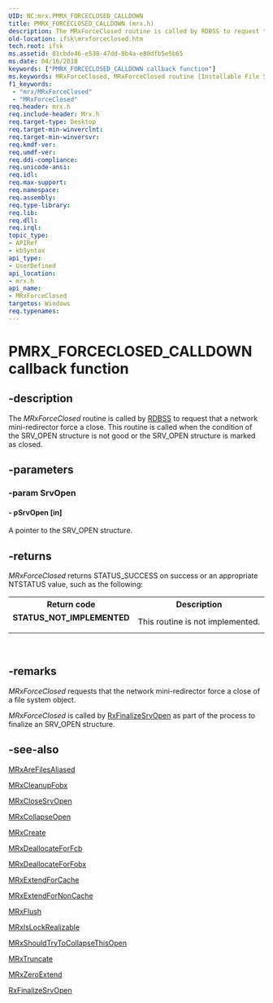 ```yaml
---
UID: NC:mrx.PMRX_FORCECLOSED_CALLDOWN
title: PMRX_FORCECLOSED_CALLDOWN (mrx.h)
description: The MRxForceClosed routine is called by RDBSS to request that a network mini-redirector force a close. This routine is called when the condition of the SRV_OPEN structure is not good or the SRV_OPEN structure is marked as closed.
old-location: ifsk\mrxforceclosed.htm
tech.root: ifsk
ms.assetid: 81cbde46-e538-47dd-8b4a-e80dfb5e5b65
ms.date: 04/16/2018
keywords: ["PMRX_FORCECLOSED_CALLDOWN callback function"]
ms.keywords: MRxForceClosed, MRxForceClosed routine [Installable File System Drivers], PMRX_FORCECLOSED_CALLDOWN, ifsk.mrxforceclosed, mrx/MRxForceClosed, mrxref_4ebb7c98-0f0f-402e-b6f7-53e75c5cac54.xml
f1_keywords:
 - "mrx/MRxForceClosed"
 - "MRxForceClosed"
req.header: mrx.h
req.include-header: Mrx.h
req.target-type: Desktop
req.target-min-winverclnt: 
req.target-min-winversvr: 
req.kmdf-ver: 
req.umdf-ver: 
req.ddi-compliance: 
req.unicode-ansi: 
req.idl: 
req.max-support: 
req.namespace: 
req.assembly: 
req.type-library: 
req.lib: 
req.dll: 
req.irql: 
topic_type:
- APIRef
- kbSyntax
api_type:
- UserDefined
api_location:
- mrx.h
api_name:
- MRxForceClosed
targetos: Windows
req.typenames: 
---
```


# PMRX_FORCECLOSED_CALLDOWN callback function


## -description


The<i> MRxForceClosed</i> routine is called by <a href="https://docs.microsoft.com/windows-hardware/drivers/ifs/the-rdbss-driver-and-library">RDBSS</a> to request that a network mini-redirector force a close. This routine is called when the condition of the SRV_OPEN structure is not good or the SRV_OPEN structure is marked as closed.


## -parameters




### -param SrvOpen








#### - pSrvOpen [in]

A pointer to the SRV_OPEN structure. 


## -returns



<i>MRxForceClosed</i> returns STATUS_SUCCESS on success or an appropriate NTSTATUS value, such as the following: 

<table>
<tr>
<th>Return code</th>
<th>Description</th>
</tr>
<tr>
<td width="40%">
<dl>
<dt><b>STATUS_NOT_IMPLEMENTED</b></dt>
</dl>
</td>
<td width="60%">
This routine is not implemented. 

</td>
</tr>
</table>
 




## -remarks



<i>MRxForceClosed</i> requests that the network mini-redirector force a close of a file system object.

<i>MRxForceClosed</i> is called by <a href="https://docs.microsoft.com/windows-hardware/drivers/ddi/fcb/nf-fcb-rxfinalizesrvopen">RxFinalizeSrvOpen</a> as part of the process to finalize an SRV_OPEN structure. 




## -see-also




<a href="https://docs.microsoft.com/windows-hardware/drivers/ddi/mrx/nc-mrx-pmrx_chkfcb_calldown">MRxAreFilesAliased</a>



<a href="https://docs.microsoft.com/previous-versions/windows/hardware/drivers/ff549841(v=vs.85)">MRxCleanupFobx</a>



<a href="https://docs.microsoft.com/windows-hardware/drivers/ddi/mrx/nc-mrx-pmrx_calldown">MRxCloseSrvOpen</a>



<a href="https://docs.microsoft.com/windows-hardware/drivers/ifs/mrxcollapseopen">MRxCollapseOpen</a>



<a href="https://docs.microsoft.com/windows-hardware/drivers/ifs/mrxcreate">MRxCreate</a>



<a href="https://docs.microsoft.com/windows-hardware/drivers/ddi/mrx/nc-mrx-pmrx_deallocate_for_fcb">MRxDeallocateForFcb</a>



<a href="https://docs.microsoft.com/windows-hardware/drivers/ddi/mrx/nc-mrx-pmrx_deallocate_for_fobx">MRxDeallocateForFobx</a>



<a href="https://docs.microsoft.com/windows-hardware/drivers/ddi/mrx/nc-mrx-pmrx_extendfile_calldown">MRxExtendForCache</a>



<a href="https://docs.microsoft.com/windows-hardware/drivers/ifs/mrxextendfornoncache">MRxExtendForNonCache</a>



<a href="https://docs.microsoft.com/windows-hardware/drivers/ifs/mrxflush">MRxFlush</a>



<a href="https://docs.microsoft.com/windows-hardware/drivers/ddi/mrx/nc-mrx-pmrx_is_lock_realizable">MRxIsLockRealizable</a>



<a href="https://docs.microsoft.com/windows-hardware/drivers/ifs/mrxshouldtrytocollapsethisopen">MRxShouldTryToCollapseThisOpen</a>



<a href="https://docs.microsoft.com/windows-hardware/drivers/ifs/mrxtruncate">MRxTruncate</a>



<a href="https://docs.microsoft.com/windows-hardware/drivers/ifs/mrxzeroextend">MRxZeroExtend</a>



<a href="https://docs.microsoft.com/windows-hardware/drivers/ddi/fcb/nf-fcb-rxfinalizesrvopen">RxFinalizeSrvOpen</a>
 

 

